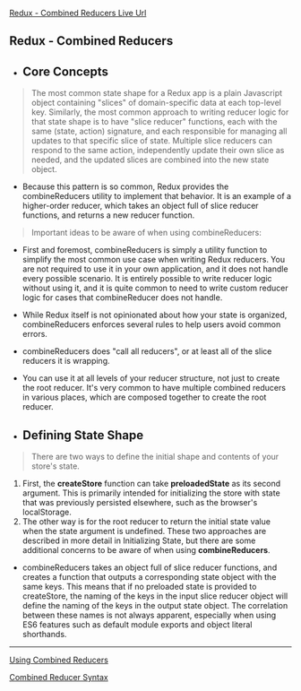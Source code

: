 [Redux - Combined Reducers Live Url](https://mujahedyousef.github.io/advanced-js-reading-notes.-/day_27/class_27.html)

## Redux - Combined Reducers

* ## Core Concepts

>The most common state shape for a Redux app is a plain Javascript object containing "slices" of domain-specific data at each top-level key. Similarly, the most common approach to writing reducer logic for that state shape is to have "slice reducer" functions, each with the same (state, action) signature, and each responsible for managing all updates to that specific slice of state. Multiple slice reducers can respond to the same action, independently update their own slice as needed, and the updated slices are combined into the new state object.

* Because this pattern is so common, Redux provides the combineReducers utility to implement that behavior. It is an example of a higher-order reducer, which takes an object full of slice reducer functions, and returns a new reducer function.

> Important ideas to be aware of when using combineReducers:

* First and foremost, combineReducers is simply a utility function to simplify the most common use case when writing Redux reducers. You are not required to use it in your own application, and it does not handle every possible scenario. It is entirely possible to write reducer logic without using it, and it is quite common to need to write custom reducer logic for cases that combineReducer does not handle.
* While Redux itself is not opinionated about how your state is organized, combineReducers enforces several rules to help users avoid common errors.

* combineReducers does "call all reducers", or at least all of the slice reducers it is wrapping.
* You can use it at all levels of your reducer structure, not just to create the root reducer. It's very common to have multiple combined reducers in various places, which are composed together to create the root reducer.

* ## Defining State Shape

> There are two ways to define the initial shape and contents of your store's state.

1. First, the **createStore** function can take **preloadedState** as its second argument. This is primarily intended for initializing the store with state that was previously persisted elsewhere, such as the browser's localStorage.
2. The other way is for the root reducer to return the initial state value when the state argument is undefined. These two approaches are described in more detail in Initializing State, but there are some additional concerns to be aware of when using **combineReducers**.

* combineReducers takes an object full of slice reducer functions, and creates a function that outputs a corresponding state object with the same keys. This means that if no preloaded state is provided to createStore, the naming of the keys in the input slice reducer object will define the naming of the keys in the output state object. The correlation between these names is not always apparent, especially when using ES6 features such as default module exports and object literal shorthands.

----
[Using Combined Reducers](https://redux.js.org/usage/structuring-reducers/using-combinereducers/)

[Combined Reducer Syntax]( https://redux.js.org/api/combinereducers/)
